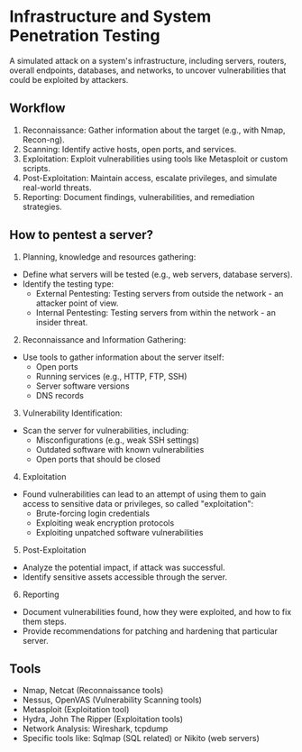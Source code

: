 # Infrastructure and System Penetration Testing
A simulated attack on a system's infrastructure, including servers, routers, overall endpoints, databases, and networks, to uncover vulnerabilities that could be exploited by attackers.

## Workflow 
1. Reconnaissance: Gather information about the target (e.g., with Nmap, Recon-ng).
2. Scanning: Identify active hosts, open ports, and services.
3. Exploitation: Exploit vulnerabilities using tools like Metasploit or custom scripts.
4. Post-Exploitation: Maintain access, escalate privileges, and simulate real-world threats.
5. Reporting: Document findings, vulnerabilities, and remediation strategies.

## How to pentest a server?
1. Planning, knowledge and resources gathering: 
- Define what servers will be tested (e.g., web servers, database servers).
- Identify the testing type:
    + External Pentesting: Testing servers from outside the network - an attacker point of view.
    + Internal Pentesting: Testing servers from within the network - an insider threat.

2. Reconnaissance and Information Gathering:
- Use tools to gather information about the server itself:
    + Open ports
    + Running services (e.g., HTTP, FTP, SSH)
    + Server software versions
    + DNS records

3. Vulnerability Identification:
- Scan the server for vulnerabilities, including:
    + Misconfigurations (e.g., weak SSH settings)
    + Outdated software with known vulnerabilities
    + Open ports that should be closed

4. Exploitation
- Found vulnerabilities can lead to an attempt of using them to gain access to sensitive data or privileges, so called "exploitation":
    + Brute-forcing login credentials
    + Exploiting weak encryption protocols
    + Exploiting unpatched software vulnerabilities

5. Post-Exploitation
- Analyze the potential impact, if attack was successful.
- Identify sensitive assets accessible through the server.

6. Reporting
- Document vulnerabilities found, how they were exploited, and how to fix them steps.
- Provide recommendations for patching and hardening that particular server.

## Tools
- Nmap, Netcat (Reconnaissance tools)
- Nessus, OpenVAS (Vulnerability Scanning tools)
- Metasploit (Exploitation tool)
- Hydra, John The Ripper (Exploitation tools)
- Network Analysis: Wireshark, tcpdump
- Specific tools like: Sqlmap (SQL related) or Nikito (web servers)
